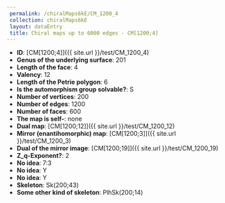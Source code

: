 ```yaml
--- 
 permalink: /chiralMaps6kE/CM_1200_4 
 collection: chiralMaps6kE
 layout: dataEntry
 title: Chiral maps up to 6000 edges - CM[1200;4]
---
```


- **ID**: [CM[1200;4]]({{ site.url }}/test/CM_1200_4)
- **Genus of the underlying surface**: 201
- **Length of the face**: 4
- **Valency**: 12
- **Length of the Petrie polygon**: 6
- **Is the automorphism group solvable?**: S
- **Number of vertices**: 200
- **Number of edges**: 1200
- **Number of faces**: 600
- **The map is self-**: none
- **Dual map**: [CM[1200;12]]({{ site.url }}/test/CM_1200_12)
- **Mirror (enantihomorphic) map**: [CM[1200;3]]({{ site.url }}/test/CM_1200_3)
- **Dual of the mirror image**: [CM[1200;19]]({{ site.url }}/test/CM_1200_19)
- **Z_q-Exponent?**: 2
- **No idea**:  7:3
- **No idea**: Y
- **No idea**: Y
- **Skeleton**: Sk(200;43)
- **Some other kind of skeleton**: PlhSk(200;14)

